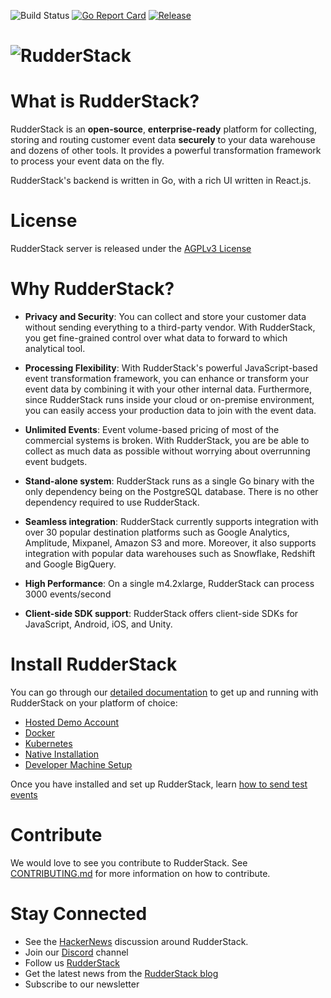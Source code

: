 ![Build Status][build status]
[![Go Report Card][goreportcardbadge]][goreportcard]
[![Release]][release]

# ![RudderStack][rudderlogo]

# What is RudderStack?

RudderStack is an **open-source**, **enterprise-ready** platform for collecting, storing and routing customer event data **securely** to your data warehouse and dozens of other tools. It provides a powerful transformation framework to process your event data on the fly.

RudderStack's backend is written in Go, with a rich UI written in React.js.

# License

RudderStack server is released under the [AGPLv3 License][agplv3_license]

# Why RudderStack?

- **Privacy and Security**: You can collect and store your customer data without sending everything to a third-party vendor. With RudderStack, you get fine-grained control over what data to forward to which analytical tool.

- **Processing Flexibility**: With RudderStack's powerful JavaScript-based event transformation framework, you can enhance or transform your event data by combining it with your other internal data. Furthermore, since RudderStack runs inside your cloud or on-premise environment, you can easily access your production data to join with the event data.

- **Unlimited Events**: Event volume-based pricing of most of the commercial systems is broken. With RudderStack, you are be able to collect as much data as possible without worrying about overrunning event budgets.

- **Stand-alone system**: RudderStack runs as a single Go binary with the only dependency being on the PostgreSQL database. There is no other dependency required to use RudderStack.

- **Seamless integration**: RudderStack currently supports integration with over 30 popular destination platforms such as Google Analytics, Amplitude, Mixpanel, Amazon S3 and more. Moreover, it also supports integration with popular data warehouses such as Snowflake, Redshift and Google BigQuery.

- **High Performance**: On a single m4.2xlarge, RudderStack can process 3000 events/second

- **Client-side SDK support**: RudderStack offers client-side SDKs for JavaScript, Android, iOS, and Unity.

# Install RudderStack

You can go through our [detailed documentation](https://docs.rudderstack.com/) to get up and running with RudderStack on your platform of choice:

- [Hosted Demo Account](https://docs.rudderstack.com/getting-started/installing-and-setting-up-rudderstack#setup-instructions-for-a-hosted-demo-account)
- [Docker](https://docs.rudderstack.com/getting-started/installing-and-setting-up-rudderstack#setup-instructions-for-docker)
- [Kubernetes](https://docs.rudderstack.com/getting-started/installing-and-setting-up-rudderstack#setup-instructions-for-kubernetes)
- [Native Installation](https://docs.rudderstack.com/getting-started/installing-and-setting-up-rudderstack#setup-instructions-for-a-native-installation)
- [Developer Machine Setup](https://docs.rudderstack.com/getting-started/installing-and-setting-up-rudderstack/developer-machine-setup)

Once you have installed and set up RudderStack, learn [how to send test events](https://docs.rudderstack.com/getting-started/installing-and-setting-up-rudderstack#how-to-send-test-events)

# Contribute

We would love to see you contribute to RudderStack. See [CONTRIBUTING.md](CONTRIBUTING.md) for more information on how to contribute.

# Stay Connected

- See the [HackerNews][hackernews] discussion around RudderStack.
- Join our [Discord][discord] channel
- Follow us [RudderStack][twitter]
- Get the latest news from the [RudderStack blog][rudderstackblog]
- Subscribe to our newsletter

<!----variable's---->

[build status]: https://codebuild.us-east-1.amazonaws.com/badges?uuid=eyJlbmNyeXB0ZWREYXRhIjoiT01EQkVPc0NBbDJLV2txTURidkRTMTNmWFRZWUY2dEtia3FRVmFXdXhWeUwzaC9aV3dsWWNNT0NwaVZKd1hKTFVMazB2cDQ5UHlaZTgvbFRER3R5SXRvPSIsIml2UGFyYW1ldGVyU3BlYyI6IktJQVMveHIzQnExZVE5b0YiLCJtYXRlcmlhbFNldFNlcmlhbCI6MX0%3D&branch=master
[release]: https://img.shields.io/github/v/release/rudderlabs/rudder-server?color=blue&sort=semver
[discord]: https://discordapp.com/invite/xNEdEGw
[twitter]: https://twitter.com/rudderstack
[goreportcard]: https://goreportcard.com/report/github.com/rudderlabs/rudder-server
[goreportcardbadge]: https://goreportcard.com/badge/github.com/rudderlabs/rudder-server
[ssh]: https://help.github.com/en/articles/which-remote-url-should-i-use#cloning-with-ssh-urls
[dashboard]: https://app.rudderlabs.com
[agplv3_license]: https://www.gnu.org/licenses/agpl-3.0-standalone.html
[sspl_license]: https://www.mongodb.com/licensing/server-side-public-license
[hackernews]: https://news.ycombinator.com/item?id=21081756
[helmscriptsgitrepo]: https://github.com/rudderlabs/rudderstack-helm
[terraformscriptsgitrepo]: https://github.com/rudderlabs/rudder-terraform
[golang]: https://golang.org/dl/
[node]: https://nodejs.org/en/download/
[ruddersdkjsgitrepo]: https://github.com/rudderlabs/rudder-sdk-js
[ruddersdkandroidgitrepo]: https://github.com/rudderlabs/rudder-sdk-android
[ruddersdkiosgitrepo]: https://github.com/rudderlabs/rudder-sdk-ios
[rudderlogo]: https://repository-images.githubusercontent.com/197743848/b352c900-dbc8-11e9-9d45-4deb9274101f
[rudderserverreleases]: https://github.com/rudderlabs/rudder-server/releases
[ruddertransformerreleases]: https://github.com/rudderlabs/rudder-transformer/releases
[rudderstackblog]: https://rudderstack.com/blog/
[rudderserversampleenv]: https://github.com/rudderlabs/rudder-server/blob/master/config/sample.env
[rudderdockeryml]: https://github.com/rudderlabs/rudder-server/blob/master/rudder-docker.yml
